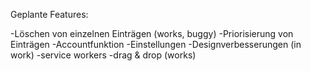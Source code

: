 Geplante Features:

-Löschen von einzelnen Einträgen (works, buggy)
-Priorisierung von Einträgen
-Accountfunktion
-Einstellungen
-Designverbesserungen (in work)
-service workers
-drag & drop (works)
